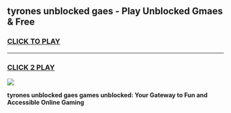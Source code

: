 
## tyrones unblocked gaes - Play Unblocked Gmaes & Free
<h3>
<a href="https://news.freeplayer.one?title=tyrones_unblocked_gaes&ref=16F">CLICK TO PLAY</a></h3>
<hr>

<h3>
<a href="https://news.freeplayer.one?title=tyrones_unblocked_gaes&ref=16F">CLICK 2 PLAY</a>
  
</h3>

<a href="https://news.freeplayer.one?title=tyrones_unblocked_gaes&ref=16F/"><img src="https://clearcache.store/games.png"></a>


**tyrones unblocked gaes games unblocked: Your Gateway to Fun and Accessible Online Gaming**

